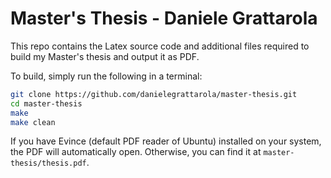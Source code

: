 # Master's Thesis - Daniele Grattarola

This repo contains the Latex source code and additional files required to 
build my Master's thesis and output it as PDF. 

To build, simply run the following in a terminal:
```sh
git clone https://github.com/danielegrattarola/master-thesis.git
cd master-thesis
make
make clean
```

If you have Evince (default PDF reader of Ubuntu) installed on your system, the 
PDF will automatically open. Otherwise, you can find it at ```master-thesis/thesis.pdf```.



